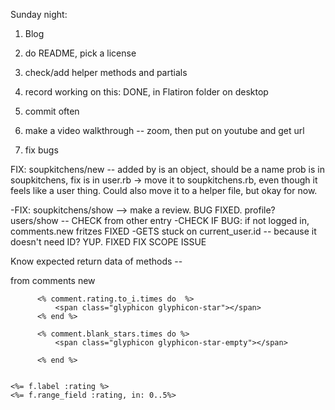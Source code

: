 Sunday night: 
1. Blog
2. do README, pick a license 
3. check/add helper methods and partials 
4. record working on this:   DONE, in Flatiron folder on desktop 
5. commit often 
6. make a video walkthrough -- zoom, then put on youtube and get url 

7. fix bugs 

FIX: soupkitchens/new -- added by  is an object, should be a name
    prob is in soupkitchens, fix is in user.rb -> move it to soupkitchens.rb, even though it feels like a user thing. Could also move it to a helper file, but okay for now. 

-FIX: soupkitchens/show  --> make a review. BUG FIXED. 
profile? users/show -- CHECK from other entry 
-CHECK IF BUG: if not logged in, comments.new fritzes FIXED
-GETS stuck on current_user.id -- because it doesn't need ID? YUP. FIXED
FIX SCOPE ISSUE 



Know expected return data of methods -- 




from comments new 
  <!--  <h3> As of <%= Date.today.to_s(:long) %> there are <%= @comment.comments_quantity %> crowdsourced reviews of Philadelphia's soupkitchens!.</h3> -->

          <% comment.rating.to_i.times do  %>
              <span class="glyphicon glyphicon-star"></span>
          <% end %>
          
          <% comment.blank_stars.times do %>
              <span class="glyphicon glyphicon-star-empty"></span>
        
          <% end %>

          
    <%= f.label :rating %>
    <%= f.range_field :rating, in: 0..5%>